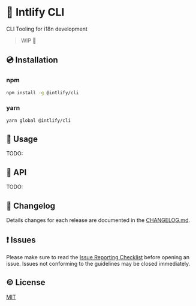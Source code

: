 # :toolbox: Intlify CLI

CLI Tooling for i18n development

> WIP :construction:

## :cd: Installation

### npm

```sh
npm install -g @intlify/cli
```

### yarn
```sh
yarn global @intlify/cli
```


## :rocket: Usage

TODO:

## :handshake: API

TODO:


## :scroll: Changelog
Details changes for each release are documented in the [CHANGELOG.md](https://github.com/intlify/cli/blob/master/CHANGELOG.md).


## :exclamation: Issues
Please make sure to read the [Issue Reporting Checklist](https://github.com/intlify/cli/blob/master/.github/CONTRIBUTING.md#issue-reporting-guidelines) before opening an issue. Issues not conforming to the guidelines may be closed immediately.

## :copyright: License

[MIT](http://opensource.org/licenses/MIT)
